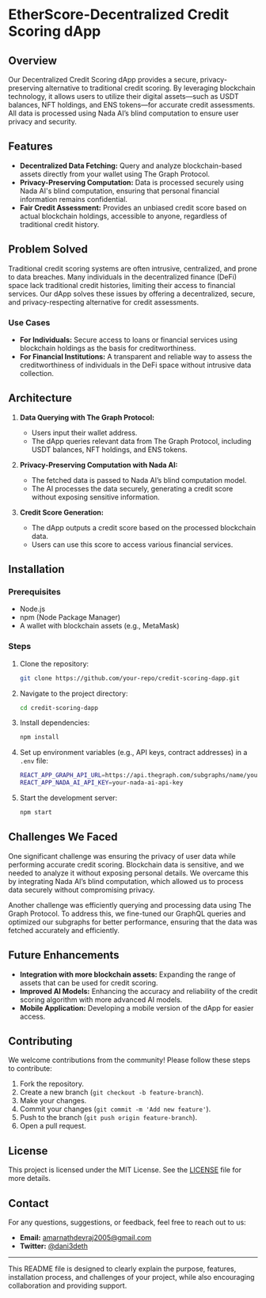 # **EtherScore-Decentralized Credit Scoring dApp**

## **Overview**
Our Decentralized Credit Scoring dApp provides a secure, privacy-preserving alternative to traditional credit scoring. By leveraging blockchain technology, it allows users to utilize their digital assets—such as USDT balances, NFT holdings, and ENS tokens—for accurate credit assessments. All data is processed using Nada AI’s blind computation to ensure user privacy and security.

## **Features**
- **Decentralized Data Fetching:** Query and analyze blockchain-based assets directly from your wallet using The Graph Protocol.
- **Privacy-Preserving Computation:** Data is processed securely using Nada AI's blind computation, ensuring that personal financial information remains confidential.
- **Fair Credit Assessment:** Provides an unbiased credit score based on actual blockchain holdings, accessible to anyone, regardless of traditional credit history.

## **Problem Solved**
Traditional credit scoring systems are often intrusive, centralized, and prone to data breaches. Many individuals in the decentralized finance (DeFi) space lack traditional credit histories, limiting their access to financial services. Our dApp solves these issues by offering a decentralized, secure, and privacy-respecting alternative for credit assessments.

### **Use Cases**
- **For Individuals:** Secure access to loans or financial services using blockchain holdings as the basis for creditworthiness.
- **For Financial Institutions:** A transparent and reliable way to assess the creditworthiness of individuals in the DeFi space without intrusive data collection.

## **Architecture**
1. **Data Querying with The Graph Protocol:**
   - Users input their wallet address.
   - The dApp queries relevant data from The Graph Protocol, including USDT balances, NFT holdings, and ENS tokens.

2. **Privacy-Preserving Computation with Nada AI:**
   - The fetched data is passed to Nada AI’s blind computation model.
   - The AI processes the data securely, generating a credit score without exposing sensitive information.

3. **Credit Score Generation:**
   - The dApp outputs a credit score based on the processed blockchain data.
   - Users can use this score to access various financial services.

## **Installation**
### **Prerequisites**
- Node.js
- npm (Node Package Manager)
- A wallet with blockchain assets (e.g., MetaMask)

### **Steps**
1. Clone the repository:
    ```bash
    git clone https://github.com/your-repo/credit-scoring-dapp.git
    ```
2. Navigate to the project directory:
    ```bash
    cd credit-scoring-dapp
    ```
3. Install dependencies:
    ```bash
    npm install
    ```
4. Set up environment variables (e.g., API keys, contract addresses) in a `.env` file:
    ```bash
    REACT_APP_GRAPH_API_URL=https://api.thegraph.com/subgraphs/name/your-subgraph
    REACT_APP_NADA_AI_API_KEY=your-nada-ai-api-key
    ```
5. Start the development server:
    ```bash
    npm start
    ```

## **Challenges We Faced**
One significant challenge was ensuring the privacy of user data while performing accurate credit scoring. Blockchain data is sensitive, and we needed to analyze it without exposing personal details. We overcame this by integrating Nada AI’s blind computation, which allowed us to process data securely without compromising privacy.

Another challenge was efficiently querying and processing data using The Graph Protocol. To address this, we fine-tuned our GraphQL queries and optimized our subgraphs for better performance, ensuring that the data was fetched accurately and efficiently.

## **Future Enhancements**
- **Integration with more blockchain assets:** Expanding the range of assets that can be used for credit scoring.
- **Improved AI Models:** Enhancing the accuracy and reliability of the credit scoring algorithm with more advanced AI models.
- **Mobile Application:** Developing a mobile version of the dApp for easier access.

## **Contributing**
We welcome contributions from the community! Please follow these steps to contribute:
1. Fork the repository.
2. Create a new branch (`git checkout -b feature-branch`).
3. Make your changes.
4. Commit your changes (`git commit -m 'Add new feature'`).
5. Push to the branch (`git push origin feature-branch`).
6. Open a pull request.

## **License**
This project is licensed under the MIT License. See the [LICENSE](LICENSE) file for more details.

## **Contact**
For any questions, suggestions, or feedback, feel free to reach out to us:
- **Email:** amarnathdevraj2005@gmail.com
- **Twitter:** [@dani3deth](https://twitter.com/your_twitter_handle)

---

This README file is designed to clearly explain the purpose, features, installation process, and challenges of your project, while also encouraging collaboration and providing support.
